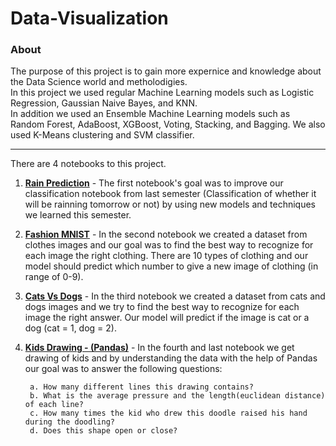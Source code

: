 # Data-Visualization

### About
The purpose of this project is to gain more expernice and knowledge about the Data Science world and metholodigies.  
In this project we used regular Machine Learning models such as Logistic Regression, Gaussian Naive Bayes, and KNN.  
In addition we used an Ensemble Machine Learning models such as Random Forest, AdaBoost, XGBoost, Voting, Stacking, and Bagging.
We also used K-Means clustering and SVM classifier.
____

There are 4 notebooks to this project.

1. **<a href="https://github.com/netanellevine/Data-Visualization/blob/main/Rain%20Prediction.ipynb" target="_blank">Rain Prediction</a>** - The first notebook's goal was to improve our classification notebook from last semester (Classification of whether it will be rainning tomorrow or not) by using new models and techniques we learned this semester.


2. **<a href="https://github.com/netanellevine/Data-Visualization/blob/main/Fashion_MNIST.ipynb" target="_blank">Fashion MNIST</a>** -  In the second notebook we created a dataset from clothes images and our goal was to find the best way to recognize for each image the right clothing. There are 10 types of clothing and our model should predict which number to give a new image of clothing (in range of 0-9).


3. **<a href="https://github.com/netanellevine/Data-Visualization/blob/main/Cats%20Vs%20Dogs%20-%20Classification-checkpoint.ipynb/" target="_blank">Cats Vs Dogs</a>** -  In the third notebook we created a dataset from cats and dogs images and we try to find the best way to recognize for each image the right answer. Our model will predict if the image is cat or a dog (cat = 1, dog = 2).


4. **<a href="https://github.com/netanellevine/Data-Visualization/blob/main/kids_drawing_pandas.ipynb" target="_blank">Kids Drawing - (Pandas)</a>** -  In the fourth and last notebook we get drawing of kids and by understanding the data with the help of Pandas our goal was to answer the following questions:
       
        a. How many different lines this drawing contains? 
        b. What is the average pressure and the length(euclidean distance) of each line?
        c. How many times the kid who drew this doodle raised his hand during the doodling?
        d. Does this shape open or close?






